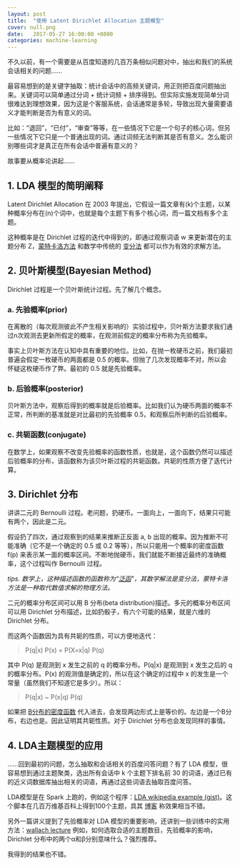 ```yaml
---
layout: post
title:  "使用 Latent Dirichlet Allocation 主题模型"
cover: null.png
date:   2017-05-27 16:00:00 +0800
categories: machine-learning
---
```


不久以前，有一个需要是从百度知道的几百万条相似问题对中，抽出和我们的系统会话相关的问题……

最容易想到的是关键字抽取：统计会话中的高频关键词，用正则把百度问题抽出来。关键词可以简单通过分词 + 统计词频 + 排序得到。但实际实施发现简单分词很难达到理想效果，因为这是个客服系统，会话通常是多轮，导致出现大量需要语义才能判断是否为有意义的词。

比如：“退回”，“已付”，“审查”等等，在一些情况下它是一个句子的核心词，但另一些情况下它只是一个普通出现的词。通过词频无法判断其是否有意义。怎么能识别哪些词才是真正在所有会话中普遍有意义的？

故事要从概率论讲起……

## 1. LDA 模型的简明阐释

Latent Dirichlet Allocation 在 2003 年提出，它假设一篇文章有(k)个主题，以某种概率分布在(n)个词中，也就是每个主题下有多个核心词，而一篇文档有多个主题。

这种概率是在 Dirichlet 过程的迭代中得到的，即通过观察词语 w 来更新潜在的主题分布 Z，[蒙特卡洛方法](https://en.wikipedia.org/wiki/Markov_chain_Monte_Carlo) 和数学中传统的 [变分法](https://en.wikipedia.org/wiki/Calculus_of_variations) 都可以作为有效的求解方法。

## 2. 贝叶斯模型(Bayesian Method)

Dirichlet 过程是一个贝叶斯统计过程。先了解几个概念。

### a. 先验概率(prior)

在离散的（每次观测彼此不产生相关影响的）实验过程中，贝叶斯方法要求我们通过n次观测去更新所假定的概率，在观测前假定的概率分布称为先验概率。

事实上贝叶斯方法在认知中具有重要的地位。比如，在抛一枚硬币之前，我们最初普遍会假定一枚硬币的两面都是 0.5 的概率。但抛了几次发现概率不对，所以会怀疑这枚硬币作了弊。最初的 0.5 就是先验概率。

### b. 后验概率(posterior)

贝叶斯方法中，观察后得到的概率就是后验概率。比如我们认为硬币两面的概率不正常，所判断的基准就是对比最初的先验概率 0.5，和观察后所判断的后验概率。

### c. 共轭函数(conjugate)

在数学上，如果观察不改变先验概率的函数性质，也就是，这个函数仍然可以描述后验概率的分布，该函数称为该贝叶斯过程的共轭函数。共轭的性质方便了迭代计算。

## 3. Dirichlet 分布

讲讲二元的 Bernoulli 过程。老问题，扔硬币。一面向上，一面向下，结果只可能有两个，因此是二元。

假设扔了四次，通过观察到的结果来推断正反面 a, b 出现的概率。因为推断不可能准确（它不是一个确定的 0.5 或 0.2 等等），所以只能用一个概率的密度函数 f(p) 来表示某一面的概率区间。不断地抛硬币，我们就能不断接近最终的准确概率，这个过程叫作 Bernoulli 过程。

*tips. 数学上，这种描述函数的函数称为“[泛函](https://zh.wikipedia.org/wiki/%E6%B3%9B%E5%87%BD)”，其数学解法是变分法，蒙特卡洛方法是一种取代数值求解的物理方法。*

二元的概率分布区间可以用 B 分布(beta distribution)描述。多元的概率分布区间可以用 Dirichlet 分布描述，比如扔骰子，有六个可能的结果，就是六维的 Dirichlet 分布。

而这两个函数因为具有共轭的性质，可以方便地迭代：

> P(q\|x) P(x) = P(X=x\|q) P(q)

其中 P(q) 是观测到 x 发生之前的 q 的概率分布。P(q\|x) 是观测到 x 发生之后的 q 的概率分布。P(x) 的观测值是确定的，所以在这个确定的过程中 x 的发生是一个常量（虽然我们不知道它是多少）。所以：

> P(q\|x) ~ P(x\|q) P(q)

如果把 [B分布的密度函数](https://en.wikipedia.org/wiki/Beta_distribution) 代入进去，会发现两边形式上是等价的。左边是一个B分布，右边也是。因此证明其共轭性质。对于 Dirichlet 分布也会发现同样的事情。

## 4. LDA主题模型的应用

……回到最初的问题，怎么抽取和会话相关的百度问答问题？有了 LDA 模型，很容易想到通过主题聚类，选出所有会话中 k 个主题下排名前 30 的词语，通过已有的近义词数据库抽出相关的词语，再通过这些词语去抽取百度问答。

LDA模型是在 Spark 上跑的，例如这个程序：[LDA wikipedia example (gist)](https://gist.github.com/feynmanliang/3b6555758a27adcb527d)。这个脚本在几百万维基百科上得到100个主题，具其 [博客](https://databricks.com/blog/2015/09/22/large-scale-topic-modeling-improvements-to-lda-on-apache-spark.html) 称效果相当不错。

另外一篇讲义提到了先验概率对 LDA 模型的重要影响，还讲到一些训练中的实用方法：[wallach lecture](http://people.cs.umass.edu/~wallach/talks/priors.pdf) 例如，如何选取合适的主题数目，先验概率的影响，Dirichlet 分布中的两个α和β分别意味什么？强烈推荐。

我得到的结果也不错。
